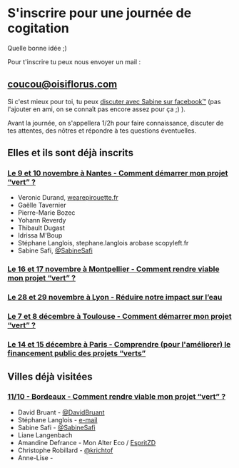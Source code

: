 # S'inscrire pour une journée de cogitation

Quelle bonne idée ;)

Pour t'inscrire tu peux nous envoyer un mail :
## [coucou@oisiflorus.com](mailto:coucou@oisiflorus.com)

Si c'est mieux pour toi, tu peux [discuter avec Sabine sur facebook™](https://www.facebook.com/sabine.safi) (pas l'ajouter en ami, on se connaît pas encore assez pour ça ;) ).

Avant la journée, on s'appellera 1/2h pour faire connaissance, discuter de tes attentes, des nôtres et répondre à tes questions éventuelles.

## Elles et ils sont déjà inscrits

### [Le 9 et 10 novembre à Nantes - Comment démarrer mon projet “vert” ?](http://www.oisiflorus.com/journees-cogitation/nantes/presentation.html)
* Veronic Durand, [wearepirouette.fr](https://wearepirouette.fr/)
* Gaëlle Tavernier
* Pierre-Marie Bozec
* Yohann Reverdy
* Thibault Dugast
* Idrissa M'Boup
* Stéphane Langlois, stephane.langlois arobase scopyleft.fr
* Sabine Safi, [@SabineSafi](https://twitter.com/sabineSafi)

### [Le 16 et 17 novembre à Montpellier - Comment rendre viable mon projet “vert” ?](http://www.oisiflorus.com/journees-cogitation/montpellier/presentation.html)

### [Le 28 et 29 novembre à Lyon - Réduire notre impact sur l’eau](http://www.oisiflorus.com/journees-cogitation/lyon/presentation.html)

### [Le 7 et 8 décembre à Toulouse - Comment démarrer mon projet “vert” ?](http://www.oisiflorus.com/journees-cogitation/toulouse/presentation.html)

### [Le 14 et 15 décembre à Paris - Comprendre (pour l'améliorer) le financement public des projets “verts”](http://www.oisiflorus.com/journees-cogitation/paris/presentation.html)

## Villes déjà visitées

### [11/10 - Bordeaux - Comment rendre viable mon projet “vert” ?](http://www.oisiflorus.com/journees-cogitation/bordeaux/presentation.html)

* David Bruant - [@DavidBruant](https://twitter.com/DavidBruant)
* Stéphane Langlois - [e-mail](mailto:%73t%65%70h%61n%65&#46;&#108;a&#110;glo&#105;&#115;&#64;s%63&#111;&#112;%79l%65f%74%2e%66&#114;)
* Sabine Safi - [@SabineSafi](https://twitter.com/SabineSafi)
* Liane Langenbach
* Amandine Defrance - Mon Alter Eco / [EspritZD](http://www.espritzerodechet.fr/)
* Christophe Robillard - [@krichtof](https://twitter.com/krichtof) 
* Anne-Lise - 
